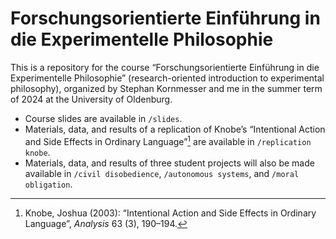 # Forschungsorientierte Einführung in die Experimentelle Philosophie

This is a repository for the course “Forschungsorientierte Einführung in die Experimentelle Philosophie” (research-oriented introduction to experimental philosophy), organized by Stephan Kornmesser and me in the summer term of 2024 at the University of Oldenburg.

- Course slides are available in `/slides`.
- Materials, data, and results of a replication of Knobe’s “Intentional Action and Side Effects in Ordinary Language”[^1] are available in `/replication knobe`.
- Materials, data, and results of three student projects will also be made available in `/civil disobedience`, `/autonomous systems`, and `/moral obligation`.

[^1]: Knobe, Joshua (2003): “Intentional Action and Side Effects in Ordinary Language”, _Analysis_ 63 (3), 190–194.
